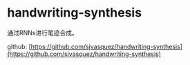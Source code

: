 # handwriting-synthesis

通过RNNs进行笔迹合成。

github: [https://github.com/sjvasquez/handwriting-synthesis](https://github.com/sjvasquez/handwriting-synthesis)